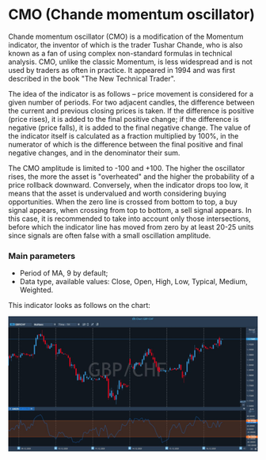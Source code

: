# CMO \(Chande momentum oscillator\)

Chande momentum oscillator \(CMO\) is a modification of the Momentum indicator, the inventor of which is the trader Tushar Chande, who is also known as a fan of using complex non-standard formulas in technical analysis. CMO, unlike the classic Momentum, is less widespread and is not used by traders as often in practice. It appeared in 1994 and was first described in the book "The New Technical Trader".

The idea of ​​the indicator is as follows – price movement is considered for a given number of periods. For two adjacent candles, the difference between the current and previous closing prices is taken. If the difference is positive \(price rises\), it is added to the final positive change; if the difference is negative \(price falls\), it is added to the final negative change. The value of the indicator itself is calculated as a fraction multiplied by 100%, in the numerator of which is the difference between the final positive and final negative changes, and in the denominator their sum.

The CMO amplitude is limited to -100 and +100. The higher the oscillator rises, the more the asset is "overheated" and the higher the probability of a price rollback downward. Conversely, when the indicator drops too low, it means that the asset is undervalued and worth considering buying opportunities. When the zero line is crossed from bottom to top, a buy signal appears, when crossing from top to bottom, a sell signal appears. In this case, it is recommended to take into account only those intersections, before which the indicator line has moved from zero by at least 20-25 units since signals are often false with a small oscillation amplitude.

### Main parameters

* Period of MA, 9 by default;
* Data type, available values: Close, Open, High, Low, Typical, Medium, Weighted.

This indicator looks as follows on the chart:

![](../../../../.gitbook/assets/cmo%20%285%29.jpg)

